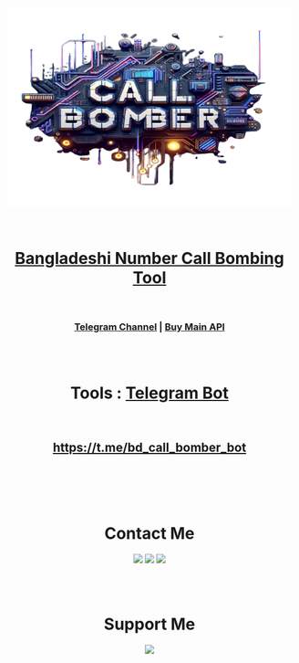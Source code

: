 <br>
<br><br>
<p align="center">
    <img width="500" height="350" src="/4.png" alt="Material Bread logo">
</p>

<br>
<h1 align="center"><a href="https://t.me/bd_call_bomber_bot" >Bangladeshi Number Call Bombing Tool</a></h1>
<br>
<h3 align="center"><a href="https://t.me/bdcallbomber" target="_blank">Telegram Channel</a> | <a href='http://t.me/e3rror_m4ck3r' target="_blank">Buy Main API</a></h3>
<br>
<br>
<h1 align="center">Tools : <a href='http://t.me/bd_call_bomber_bot' target="_blank">Telegram Bot</a></h1>
<br>

<h2 align="center"><a href='http://t.me/bd_call_bomber_bot' target="_blank">https://t.me/bd_call_bomber_bot</a></h2>
<br>

<!--

---

<details>
<summary>How to use?  Click here.</summary>
<br>
<h3>This tool only for bangladeshi numbers.</h3>
<br>
<br><br>
<p align="center">
    <img width="400" height="170" src="/call.png" alt="Material Bread logo">
</p>

<br><br>

<h3>1. First Step</h3>

---

* Go to this website <a href="https://callb0mber.000webhostapp.com" >click here</a> or copy from below.
  
```
https://callb0mber.000webhostapp.com
```
<br><br>
<h3>2. Second Step</h3>

---

* Enter password parameter.
<pre>
/index.php?pass= [ Your Password ]
</pre>
<br><br>
<h3>3. Third Step</h3>

---

* Enter amount parameter.
<pre>
/index.php?pass= [ Your Password ]&amount= [ Your Amount ]
</pre>

<br><br>
<h3>4. Fourth Step</h3>

---

* Enter number parameter.
<pre>
/index.php?pass= [ Your Password ]&amount= [ Your Amount ]&number= [ Your Number ]

Remember number have start with 1<br>Only 10 digits. Ex: number=1*********
</pre>

</details>

---

-->

<br><br>
<h1 align="center"> Contact Me </h1>

<p align="center">
 <a href="https://t.me/e3rror_m4ck3r" target="_blank" rel="noreferrer"><img src="https://cdn0.iconfinder.com/data/icons/social-network-24/512/Telegram-512.png" width="35"/></a>
 <a href="https://github.com/bdcallbomber" target="_blank" rel="noreferrer"><img src="https://cdn4.iconfinder.com/data/icons/liu-square-blac/60/github-square-social-media-512.png" width="35" /></a>
 <a href="mailto:bd.call.bomber@gmail.com" target="_blank" rel="noreferrer"><img src="https://cdn4.iconfinder.com/data/icons/logos-brands-in-colors/48/google-gmail-512.png" width="35" /></a>
</p>

<!-- ###### END OF SOCIAL MEDIA LINKS ##### -->


<br><br>


<!-- ###### FOOTER ##### -->

<h1 align="center">Support Me</h1>
<p align="center">
<a href="https://www.buymeacoffee.com/bdcallbomber"><img src="https://cdn.buymeacoffee.com/buttons/v2/default-yellow.png" width="220"/></a>
<br><br><br>


</p>


<!-- 
<p align="center" ><br>
$\color[RGB]{0,255,0}░░░░░░░░░░░░░░░░░░░░░░░░░░░░░░░ $<br>
$\color[RGB]{0,255,0}░░░░░░░█▀▀░█▀█░█░░░█░░░░░░░░░░░ $<br>
$\color[RGB]{0,255,0}░░░░░░░█▄▄░█▀█░█▄▄░█▄▄░░░░░░░░░ $<br>
$\color[RGB]{0,255,0}░░░░░░░░░░░░░░░░░░░░░░░░░░░░░░░ $<br>
$\color[RGB]{0,255,0}░░░█▄▄░█▀█░█▀█▀█░█▄▄░█▀▀░█▀█░░░ $<br>
$\color[RGB]{0,255,0}░░░█▄█░█▄█░█░▀░█░█▄█░██▄░█▀▄░░░ $<br>
$\color[RGB]{0,255,0}░░░░░░░░░░░░░░░░░░░░░░░░░░░░░░░ $<br>
</p>
-->
